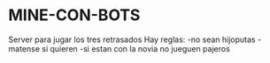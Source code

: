 # MINE-CON-BOTS
Server para jugar los tres  retrasados
Hay reglas:
-no sean hijoputas
-matense si quieren
-si estan con la novia no jueguen pajeros
